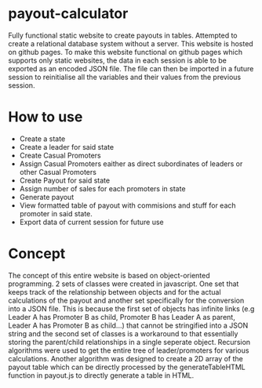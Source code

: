 # payout-calculator
Fully functional static website to create payouts in tables. Attempted to create a relational database system without a server. This website is hosted on github pages. To make this website functional on github pages which supports only static websites, the data in each session is able to be exported as an encoded JSON file. The file can then be imported in a future session to reinitialise all the variables and their values from the previous session.

# How to use
- Create a state
- Create a leader for said state
- Create Casual Promoters
- Assign Casual Promoters eaither as direct subordinates of leaders or other Casual Promoters
- Create Payout for said state
- Assign number of sales for each promoters in state
- Generate payout
- View formatted table of payout with commisions and stuff for each promoter in said state.
- Export data of current session for future use

# Concept
The concept of this entire website is based on object-oriented programming. 
2 sets of classes were created in javascript. One set that keeps track of the relationship between objects and for the actual calculations of the payout and another set specifically for the conversion into a JSON file. This is because the first set of objects has infinite links (e.g Leader A has Promoter B as child, Promoter B has Leader A as parent, Leader A has Promoter B as child...) that cannot be stringified into a JSON string and the second set of classes is a workaround to that essentially storing the parent/child relationships in a single seperate object.
Recursion algorithms were used to get the entire tree of leader/promoters for various calculations.
Another algorithm was designed to create a 2D array of the payout table which can be directly processed by the generateTableHTML function in payout.js to directly generate a table in HTML.
